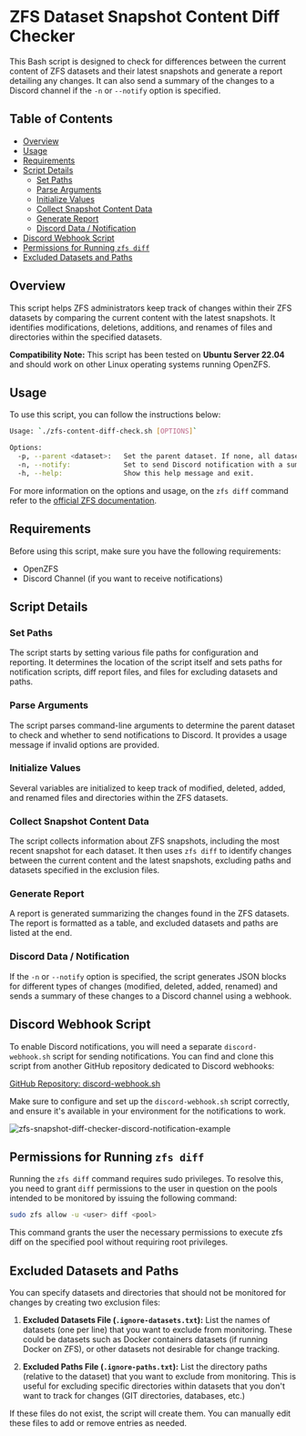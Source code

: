 # ZFS Dataset Snapshot Content Diff Checker

This Bash script is designed to check for differences between the current content of ZFS datasets and their latest snapshots and generate a report detailing any changes. It can also send a summary of the changes to a Discord channel if the `-n` or `--notify` option is specified.

## Table of Contents

- [Overview](#overview)
- [Usage](#usage)
- [Requirements](#requirements)
- [Script Details](#script-details)
  - [Set Paths](#set-paths)
  - [Parse Arguments](#parse-arguments)
  - [Initialize Values](#initialize-values)
  - [Collect Snapshot Content Data](#collect-snapshot-content-data)
  - [Generate Report](#generate-report)
  - [Discord Data / Notification](#discord-data--notification)
- [Discord Webhook Script](#discord-webhook-script)
- [Permissions for Running `zfs diff`](#permissions-for-running-zfs-diff)
- [Excluded Datasets and Paths](#excluded-datasets-and-paths)


## Overview

This script helps ZFS administrators keep track of changes within their ZFS datasets by comparing the current content with the latest snapshots. It identifies modifications, deletions, additions, and renames of files and directories within the specified datasets.

**Compatibility Note:** This script has been tested on **Ubuntu Server 22.04** and should work on other Linux operating systems running OpenZFS.

## Usage

To use this script, you can follow the instructions below:

```bash
Usage: `./zfs-content-diff-check.sh [OPTIONS]`

Options:
  -p, --parent <dataset>:   Set the parent dataset. If none, all datasets will be checked.
  -n, --notify:             Set to send Discord notification with a summary.
  -h, --help:               Show this help message and exit.
```

For more information on the options and usage, on the `zfs diff` command refer to the [official ZFS documentation](https://openzfs.github.io/openzfs-docs/man/master/8/zfs-diff.8.html).

## Requirements

Before using this script, make sure you have the following requirements:

- OpenZFS
- Discord Channel (if you want to receive notifications)

## Script Details

### Set Paths

The script starts by setting various file paths for configuration and reporting. It determines the location of the script itself and sets paths for notification scripts, diff report files, and files for excluding datasets and paths.

### Parse Arguments

The script parses command-line arguments to determine the parent dataset to check and whether to send notifications to Discord. It provides a usage message if invalid options are provided.

### Initialize Values

Several variables are initialized to keep track of modified, deleted, added, and renamed files and directories within the ZFS datasets.

### Collect Snapshot Content Data

The script collects information about ZFS snapshots, including the most recent snapshot for each dataset. It then uses `zfs diff` to identify changes between the current content and the latest snapshots, excluding paths and datasets specified in the exclusion files.

### Generate Report

A report is generated summarizing the changes found in the ZFS datasets. The report is formatted as a table, and excluded datasets and paths are listed at the end.

### Discord Data / Notification

If the `-n` or `--notify` option is specified, the script generates JSON blocks for different types of changes (modified, deleted, added, renamed) and sends a summary of these changes to a Discord channel using a webhook.

## Discord Webhook Script

To enable Discord notifications, you will need a separate `discord-webhook.sh` script for sending notifications. You can find and clone this script from another GitHub repository dedicated to Discord webhooks:

[GitHub Repository: discord-webhook.sh](https://github.com/your-discord-webhook-repo)

Make sure to configure and set up the `discord-webhook.sh` script correctly, and ensure it's available in your environment for the notifications to work.

![zfs-snapshot-diff-checker-discord-notification-example](https://github.com/norsemanGrey/zfs-snapshot-diff/assets/16608441/a576581e-95dc-4bb0-8aff-722923fc444b)


## Permissions for Running `zfs diff`

Running the `zfs diff` command requires sudo privileges. To resolve this, you need to grant `diff` permissions to the user in question on the pools intended to be monitored by issuing the following command:

```bash
sudo zfs allow -u <user> diff <pool>
```

This command grants the user the necessary permissions to execute zfs diff on the specified pool without requiring root privileges.

## Excluded Datasets and Paths

You can specify datasets and directories that should not be monitored for changes by creating two exclusion files:

1. **Excluded Datasets File (`.ignore-datasets.txt`):** List the names of datasets (one per line) that you want to exclude from monitoring. These could be datasets such as Docker containers datasets (if running Docker on ZFS), or other datasets not desirable for change tracking.

2. **Excluded Paths File (`.ignore-paths.txt`):** List the directory paths (relative to the dataset) that you want to exclude from monitoring. This is useful for excluding specific directories within datasets that you don't want to track for changes (GIT directories, databases, etc.)

If these files do not exist, the script will create them. You can manually edit these files to add or remove entries as needed.
